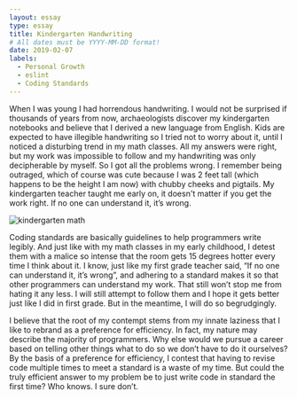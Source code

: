```yaml
---
layout: essay
type: essay
title: Kindergarten Handwriting
# All dates must be YYYY-MM-DD format!
date: 2019-02-07
labels:
  - Personal Growth
  - eslint
  - Coding Standards
---	
```

When I was young I had horrendous handwriting. I would not be surprised if thousands of years from now, archaeologists discover my kindergarten notebooks and believe that I derived a new language from English. Kids are expected to have illegible handwriting so I tried not to worry about it, until I noticed a disturbing trend in my math classes. All my answers were right, but my work was impossible to follow and my handwriting was only decipherable by myself. So I got all the problems wrong. I remember being outraged, which of course was cute because I was 2 feet tall (which happens to be the height I am now) with chubby cheeks and pigtails. My kindergarten teacher taught me early on, it doesn't matter if you get the work right. If no one can understand it, it’s wrong.


![kindergarten math](https://qauchida.github.io/images/math.jpg) 

Coding standards are basically guidelines to help programmers write legibly. And just like with my math classes in my early childhood, I detest them with a malice so intense that the room gets 15 degrees hotter every time I think about it. I know, just like my first grade teacher said, “If no one can understand it, it’s wrong”, and adhering to a standard makes it so that other programmers can understand my work. That still won’t stop me from hating it any less. I will still attempt to follow them and I hope it gets better just like I did in first grade. But in the meantime, I will do so begrudgingly. 

I believe that the root of my contempt stems from my innate laziness that I like to rebrand as a preference for efficiency. In fact, my nature may describe the majority of programmers. Why else would we pursue a career based on telling other things what to do so we don’t have to do it ourselves? By the basis of a preference for efficiency, I contest that having to revise code multiple times to meet a standard is a waste of my time. But could the truly efficient answer to my problem be to just write code in standard the first time? Who knows. I sure don’t.

